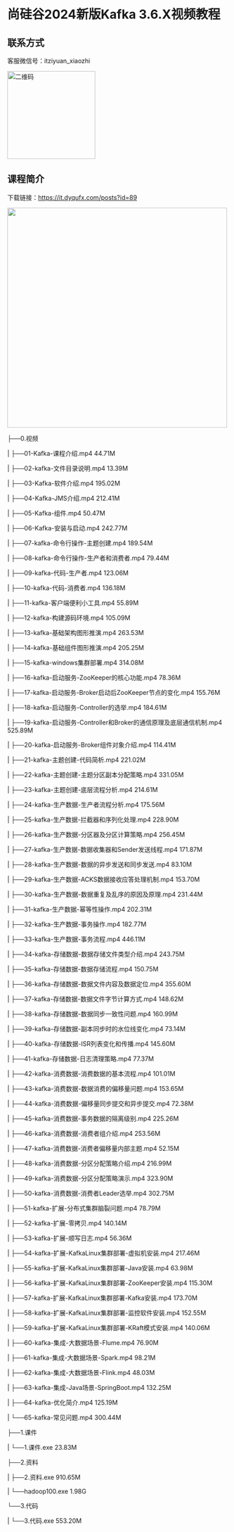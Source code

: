 # 尚硅谷2024新版Kafka 3.6.X视频教程

## 联系方式

客服微信号：itziyuan_xiaozhi

<img src="https://ziyuanyun.oss-cn-guangzhou.aliyuncs.com/common/20240614073449/666b82192834a.jpg" width="200" height="200" alt="二维码">

## 课程简介

下载链接：https://it.dyqufx.com/posts?id=89

<img src="https://ziyuanyun.oss-cn-guangzhou.aliyuncs.com/yun/20240515151601/66446131b4117.jpg" width="500" alt="">

  

 ├──0.视频

 | ├──01-Kafka-课程介绍.mp4 44.71M

 | ├──02-kafka-文件目录说明.mp4 13.39M

 | ├──03-Kafka-软件介绍.mp4 195.02M

 | ├──04-Kafka-JMS介绍.mp4 212.41M

 | ├──05-Kafka-组件.mp4 50.47M

 | ├──06-Kafka-安装与启动.mp4 242.77M

 | ├──07-kafka-命令行操作-主题创建.mp4 189.54M

 | ├──08-kafka-命令行操作-生产者和消费者.mp4 79.44M

 | ├──09-kafka-代码-生产者.mp4 123.06M

 | ├──10-kafka-代码-消费者.mp4 136.18M

 | ├──11-kafka-客户端便利小工具.mp4 55.89M

 | ├──12-kafka-构建源码环境.mp4 105.09M

 | ├──13-kafka-基础架构图形推演.mp4 263.53M

 | ├──14-kafka-基础组件图形推演.mp4 205.25M

 | ├──15-kafka-windows集群部署.mp4 314.08M

 | ├──16-kafka-启动服务-ZooKeeper的核心功能.mp4 78.36M

 | ├──17-kafka-启动服务-Broker启动后ZooKeeper节点的变化.mp4 155.76M

 | ├──18-kafka-启动服务-Controller的选举.mp4 184.61M

 | ├──19-kafka-启动服务-Controller和Broker的通信原理及底层通信机制.mp4 525.89M

 | ├──20-kafka-启动服务-Broker组件对象介绍.mp4 114.41M

 | ├──21-kafka-主题创建-代码简析.mp4 221.02M

 | ├──22-kafka-主题创建-主题分区副本分配策略.mp4 331.05M

 | ├──23-kafka-主题创建-底层流程分析.mp4 214.61M

 | ├──24-kafka-生产数据-生产者流程分析.mp4 175.56M

 | ├──25-kafka-生产数据-拦截器和序列化处理.mp4 228.90M

 | ├──26-kafka-生产数据-分区器及分区计算策略.mp4 256.45M

 | ├──27-kafka-生产数据-数据收集器和Sender发送线程.mp4 171.87M

 | ├──28-kafka-生产数据-数据的异步发送和同步发送.mp4 83.10M

 | ├──29-kafka-生产数据-ACKS数据接收应答处理机制.mp4 153.70M

 | ├──30-kafka-生产数据-数据重复及乱序的原因及原理.mp4 231.44M

 | ├──31-kafka-生产数据-幂等性操作.mp4 202.31M

 | ├──32-kafka-生产数据-事务操作.mp4 182.77M

 | ├──33-kafka-生产数据-事务流程.mp4 446.11M

 | ├──34-kafka-存储数据-数据存储文件类型介绍.mp4 243.75M

 | ├──35-kafka-存储数据-数据存储流程.mp4 150.75M

 | ├──36-kafka-存储数据-数据文件内容及数据定位.mp4 355.60M

 | ├──37-kafka-存储数据-数据文件字节计算方式.mp4 148.62M

 | ├──38-kafka-存储数据-数据同步一致性问题.mp4 160.99M

 | ├──39-kafka-存储数据-副本同步时的水位线变化.mp4 73.14M

 | ├──40-kafka-存储数据-ISR列表变化和传播.mp4 145.60M

 | ├──41-kafka-存储数据-日志清理策略.mp4 77.37M

 | ├──42-kafka-消费数据-消费数据的基本流程.mp4 101.01M

 | ├──43-kafka-消费数据-数据消费的偏移量问题.mp4 153.65M

 | ├──44-kafka-消费数据-偏移量同步提交和异步提交.mp4 72.38M

 | ├──45-kafka-消费数据-事务数据的隔离级别.mp4 225.26M

 | ├──46-kafka-消费数据-消费者组介绍.mp4 253.56M

 | ├──47-kafka-消费数据-消费者偏移量内部主题.mp4 52.15M

 | ├──48-kafka-消费数据-分区分配策略介绍.mp4 216.99M

 | ├──49-kafka-消费数据-分区分配策略演示.mp4 323.90M

 | ├──50-kafka-消费数据-消费者Leader选举.mp4 302.75M

 | ├──51-kafka-扩展-分布式集群脑裂问题.mp4 78.79M

 | ├──52-kafka-扩展-零拷贝.mp4 140.14M

 | ├──53-kafka-扩展-顺写日志.mp4 56.36M

 | ├──54-kafka-扩展-KafkaLinux集群部署-虚拟机安装.mp4 217.46M

 | ├──55-kafka-扩展-KafkaLinux集群部署-Java安装.mp4 63.98M

 | ├──56-kafka-扩展-KafkaLinux集群部署-ZooKeeper安装.mp4 115.30M

 | ├──57-kafka-扩展-KafkaLinux集群部署-Kafka安装.mp4 173.70M

 | ├──58-kafka-扩展-KafkaLinux集群部署-监控软件安装.mp4 152.55M

 | ├──59-kafka-扩展-KafkaLinux集群部署-KRaft模式安装.mp4 140.06M

 | ├──60-kafka-集成-大数据场景-Flume.mp4 76.90M

 | ├──61-kafka-集成-大数据场景-Spark.mp4 98.21M

 | ├──62-kafka-集成-大数据场景-Flink.mp4 48.03M

 | ├──63-kafka-集成-Java场景-SpringBoot.mp4 132.25M

 | ├──64-kafka-优化简介.mp4 125.19M

 | └──65-kafka-常见问题.mp4 300.44M

 ├──1.课件

 | └──1.课件.exe 23.83M

 ├──2.资料

 | ├──2.资料.exe 910.65M

 | └──hadoop100.exe 1.98G

 └──3.代码

 | └──3.代码.exe 553.20M

  
